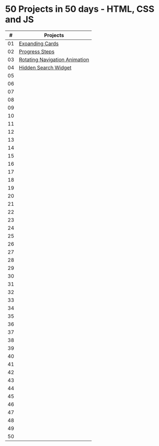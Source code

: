 # 50 Projects in 50 days - HTML, CSS and JS

|  #  | Projects                                                                                                              |
| :-: | ----------------------------------------------------------------------------------------------------------------------|
| 01  | [Exoanding Cards](https://github.com/Filiq/50projects50days/tree/main/1.%20Expanding%20Cards)                         |
| 02  | [Progress Steps](https://github.com/Filiq/50projects50days/tree/main/2.%20Progress%20Steps)                           |
| 03  | [Rotating Navigation Animation](https://github.com/Filiq/50projects50days/tree/main/3.%20Rotating%20Navigation)       |
| 04  | [Hidden Search Widget](https://github.com/Filiq/50projects50days/tree/main/4.%20Hidden%20Search%20Widget)             |
| 05  |              |
| 06  |              |
| 07  |              |
| 08  |              |
| 09  |              |
| 10  |              |
| 11  |              |
| 12  |              |
| 13  |              |
| 14  |              |
| 15  |              |
| 16  |              |
| 17  |              |
| 18  |              |
| 19  |              |
| 20  |              |
| 21  |              |
| 22  |              |
| 23  |              |
| 24  |              |
| 25  |              |
| 26  |              |
| 27  |              |
| 28  |              |
| 29  |              |
| 30  |              |
| 31  |              |
| 32  |              |
| 33  |              |
| 34  |              |
| 35  |              |
| 36  |              |
| 37  |              |
| 38  |              |
| 39  |              |
| 40  |              |
| 41  |              |
| 42  |              |
| 43  |              |
| 44  |              |
| 45  |              |
| 46  |              |
| 47  |              |
| 48  |              |
| 49  |              |
| 50  |              |

